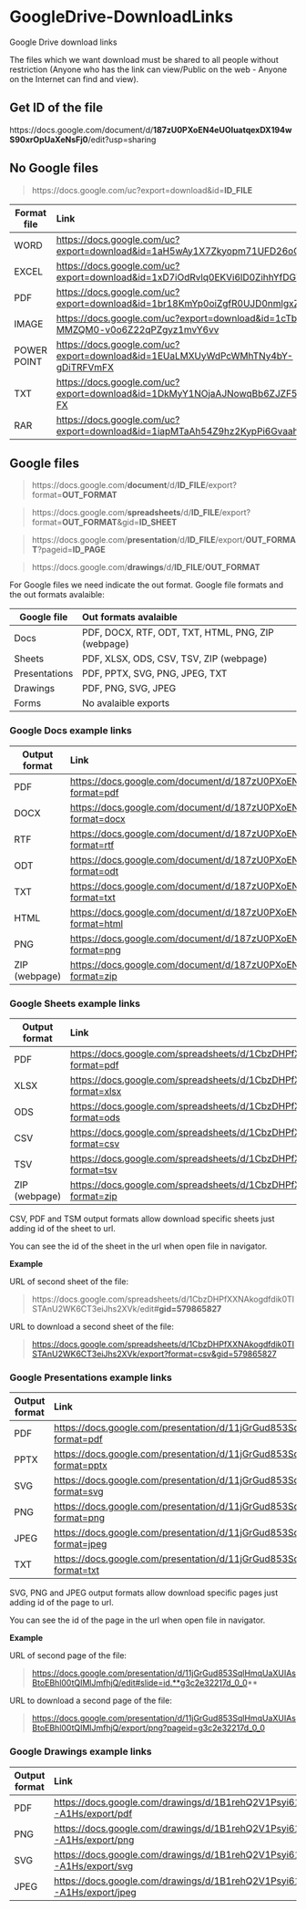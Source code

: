 # GoogleDrive-DownloadLinks
Google Drive download links

The files which we want download must be shared to all people without restriction (Anyone who has the link can view/Public on the web - Anyone on the Internet can find and view).

## Get ID of the file
https://<span></span>docs.google.<span></span>com/document/d/**187zU0PXoEN4eUOIuatqexDX194wS90xrOpUaXeNsFj0**/edit?usp=sharing

## No Google files 
> https://<span></span>docs.google.<span></span>com/uc?export=download&id=**ID_FILE**

| Format file   | Link                                                                            |
| ------------- | :-------------------------------------------------------------------------------|
| WORD          | https://docs.google.com/uc?export=download&id=1aH5wAy1X7Zkyopm71UFD26oCbv2ieuoz |
| EXCEL         | https://docs.google.com/uc?export=download&id=1xD7iOdRvlq0EKVi6lD0ZihhYfDGVfu-o |
| PDF           | https://docs.google.com/uc?export=download&id=1br18KmYp0oiZgfR0UJD0nmlgxZiaUh2V |
| IMAGE         | https://docs.google.com/uc?export=download&id=1cTbY-MMZQM0-v0o6Z22qPZgyz1mvY6vv |
| POWER POINT   | https://docs.google.com/uc?export=download&id=1EUaLMXUyWdPcWMhTNy4bY-gDiTRFVmFX |
| TXT           | https://docs.google.com/uc?export=download&id=1DkMyY1NOjaAJNowqBb6ZJZF5E4mdu-FX |
| RAR           | https://docs.google.com/uc?export=download&id=1iapMTaAh54Z9hz2KypPi6Gvaah7qzBcc |

## Google files

> https://<span></span>docs.google.<span></span>com/**document**/d/**ID_FILE**/export?format=**OUT_FORMAT**

> https://<span></span>docs.google.<span></span>com/**spreadsheets**/d/**ID_FILE**/export?format=**OUT_FORMAT**&gid=**ID_SHEET** 
  
> https://<span></span>docs.google.<span></span>com/**presentation**/d/**ID_FILE**/export/**OUT_FORMAT**?pageid=**ID_PAGE** 
  
> https://<span></span>docs.google.<span></span>com/**drawings**/d/**ID_FILE**/**OUT_FORMAT**

For Google files we need indicate the out format. Google file formats and the out formats avalaible:

| Google file   | Out formats avalaible                               |
| ------------- | :-------------------------------------------------- |
| Docs          | PDF, DOCX, RTF, ODT, TXT, HTML, PNG, ZIP (webpage)  |
| Sheets        | PDF, XLSX, ODS, CSV, TSV, ZIP (webpage)             |
| Presentations | PDF, PPTX, SVG, PNG, JPEG, TXT                      |
| Drawings      | PDF, PNG, SVG, JPEG                                 |
| Forms         | No avalaible exports                                |

### Google Docs example links
| Output format | Link                                                                                               |
| ------------- | :------------------------------------------------------------------------------------------------- |
| PDF           | https://docs.google.com/document/d/187zU0PXoEN4eUOIuatqexDX194wS90xrOpUaXeNsFj0/export?format=pdf  |
| DOCX          | https://docs.google.com/document/d/187zU0PXoEN4eUOIuatqexDX194wS90xrOpUaXeNsFj0/export?format=docx |
| RTF           | https://docs.google.com/document/d/187zU0PXoEN4eUOIuatqexDX194wS90xrOpUaXeNsFj0/export?format=rtf  |
| ODT           | https://docs.google.com/document/d/187zU0PXoEN4eUOIuatqexDX194wS90xrOpUaXeNsFj0/export?format=odt  |
| TXT           | https://docs.google.com/document/d/187zU0PXoEN4eUOIuatqexDX194wS90xrOpUaXeNsFj0/export?format=txt  |
| HTML          | https://docs.google.com/document/d/187zU0PXoEN4eUOIuatqexDX194wS90xrOpUaXeNsFj0/export?format=html |
| PNG           | https://docs.google.com/document/d/187zU0PXoEN4eUOIuatqexDX194wS90xrOpUaXeNsFj0/export?format=png  |
| ZIP (webpage) | https://docs.google.com/document/d/187zU0PXoEN4eUOIuatqexDX194wS90xrOpUaXeNsFj0/export?format=zip  | 

### Google Sheets example links
| Output format | Link                                                                                                   |
| ------------- | :----------------------------------------------------------------------------------------------------- |
| PDF           | https://docs.google.com/spreadsheets/d/1CbzDHPfXXNAkogdfdik0TISTAnU2WK6CT3eiJhs2XVk/export?format=pdf  |
| XLSX          | https://docs.google.com/spreadsheets/d/1CbzDHPfXXNAkogdfdik0TISTAnU2WK6CT3eiJhs2XVk/export?format=xlsx |
| ODS           | https://docs.google.com/spreadsheets/d/1CbzDHPfXXNAkogdfdik0TISTAnU2WK6CT3eiJhs2XVk/export?format=ods  |
| CSV           | https://docs.google.com/spreadsheets/d/1CbzDHPfXXNAkogdfdik0TISTAnU2WK6CT3eiJhs2XVk/export?format=csv  |
| TSV           | https://docs.google.com/spreadsheets/d/1CbzDHPfXXNAkogdfdik0TISTAnU2WK6CT3eiJhs2XVk/export?format=tsv  |
| ZIP (webpage) | https://docs.google.com/spreadsheets/d/1CbzDHPfXXNAkogdfdik0TISTAnU2WK6CT3eiJhs2XVk/export?format=zip  |

CSV, PDF and TSM output formats allow download specific sheets just adding id of the sheet to url. 

You can see the id of the sheet in the url when open file in navigator.

**Example**

URL of second sheet of the file:
> https://<span></span>docs.google.<span></span>com/spreadsheets/d/1CbzDHPfXXNAkogdfdik0TISTAnU2WK6CT3eiJhs2XVk/edit#**gid=579865827**

URL to download a second sheet of the file:
> https://docs.google.com/spreadsheets/d/1CbzDHPfXXNAkogdfdik0TISTAnU2WK6CT3eiJhs2XVk/export?format=csv&gid=579865827

### Google Presentations example links
| Output format | Link                                                                                                   |
| ------------- | :----------------------------------------------------------------------------------------------------- |
| PDF           | https://docs.google.com/presentation/d/11jGrGud853SqlHmqUaXUIAsBtoEBhl00tQIMlJmfhjQ/export?format=pdf  |
| PPTX          | https://docs.google.com/presentation/d/11jGrGud853SqlHmqUaXUIAsBtoEBhl00tQIMlJmfhjQ/export?format=pptx |
| SVG           | https://docs.google.com/presentation/d/11jGrGud853SqlHmqUaXUIAsBtoEBhl00tQIMlJmfhjQ/export?format=svg  |
| PNG           | https://docs.google.com/presentation/d/11jGrGud853SqlHmqUaXUIAsBtoEBhl00tQIMlJmfhjQ/export?format=png  |
| JPEG          | https://docs.google.com/presentation/d/11jGrGud853SqlHmqUaXUIAsBtoEBhl00tQIMlJmfhjQ/export?format=jpeg |
| TXT           | https://docs.google.com/presentation/d/11jGrGud853SqlHmqUaXUIAsBtoEBhl00tQIMlJmfhjQ/export?format=txt  |

SVG, PNG and JPEG output formats allow download specific pages just adding id of the page to url. 

You can see the id of the page in the url when open file in navigator.

**Example**

URL of second page of the file:
> https://docs.google.com/presentation/d/11jGrGud853SqlHmqUaXUIAsBtoEBhl00tQIMlJmfhjQ/edit#slide=id.**g3c2e32217d_0_0**

URL to download a second page of the file:
> https://docs.google.com/presentation/d/11jGrGud853SqlHmqUaXUIAsBtoEBhl00tQIMlJmfhjQ/export/png?pageid=g3c2e32217d_0_0

### Google Drawings example links
| Output format | Link                                                                                        |
| ------------- | :------------------------------------------------------------------------------------------ |
| PDF           | https://docs.google.com/drawings/d/1B1rehQ2V1Psyi61QALmyXPzeere_2Rcr40DwyW-A1Hs/export/pdf  |
| PNG           | https://docs.google.com/drawings/d/1B1rehQ2V1Psyi61QALmyXPzeere_2Rcr40DwyW-A1Hs/export/png  |
| SVG           | https://docs.google.com/drawings/d/1B1rehQ2V1Psyi61QALmyXPzeere_2Rcr40DwyW-A1Hs/export/svg  |
| JPEG          | https://docs.google.com/drawings/d/1B1rehQ2V1Psyi61QALmyXPzeere_2Rcr40DwyW-A1Hs/export/jpeg |

